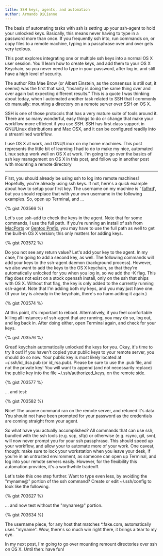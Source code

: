 ```yaml
---
title: SSH keys, agents, and automation
author: Armando DiCianno
---
```

The basis of automating tasks with ssh is setting up your ssh-agent to hold your unlocked keys. Basically, this means never having to type in a password more than once. If you frequently ssh into, run commands on, or copy files to a remote machine, typing in a passphrase over and over gets very tedious.

 This post explores integrating one or multiple ssh keys into a normal OS X user session. You'll learn how to create keys, and add them to your OS X Keychain, so you never need to type in your password, after log in, and still have a high level of security.



 The author Rita Mae Brow (or Albert Einstein, as the consensus is still out, it seems) was the first that said, "Insanity is doing the same thing over and over again but expecting different results." This is a quote I was thinking about today, when I automated another task related to SSH that I commonly do manually: mounting a directory on a remote server over SSH on OS X.

 SSH is one of those protocols that has a very mature suite of tools around it. There are so many wonderful, easy things to do or change that make your workflow more efficient if you use SSH. SSH has first class support in GNU/Linux distributions and Mac OSX, and it can be configured readily into a streamlined workflow.

 I use OS X at work, and GNU/Linux on my home machines. This post represents the little bit of learning I had to do to make my nice, automated Linux setup work well on OS X at work. I'm going to go over the basics of ssh key management on OS X in this post, and follow up in another post with mounting a remote directory

* * *
First, you should already be using ssh to log into remote machines! Hopefully, you're already using ssh keys. If not, here's a quick example about how to setup your first key. The username on my machine is ' [fafhrd](http://en.wikipedia.org/wiki/Fafhrd_and_the_Gray_Mouser)', but you should replace that with your own username in the following examples. So, open up Terminal, and ...


 {% gist 703566 %}

 Let's use ssh-add to check the keys in the agent. Note that for some commands, I use the full path. If you're running an install of ssh from [MacPorts](http://www.macports.org/) or [Gentoo Prefix](http://www.gentoo.org/proj/en/gentoo-alt/prefix/), you may have to use the full path as well to get the built-in OS X version; this only matters for adding keys.


 {% gist 703572 %}

 Do you not see any return value? Let's add your key to the agent. In my case, I'm going to add a second key, as well. The following commands will add your keys to the ssh-agent daemon (background process). However, we also want to add the keys to the OS X keychain, so that they're automatically unlocked for you when you log in, so we add the -K flag. This flag does not exist on a stock openssh install, only on the ssh that ships with OS X. Without that flag, the key is only added to the currently running ssh-agent. Note that I'm adding both my keys, and you may just have one. (If your key is already in the keychain, there's no harm adding it again.)


 {% gist 703574 %}

 At this point, it's important to reboot. Alternatively, if you feel comfortable killing all instances of ssh-agent that are running, you may do so, log out, and log back in. After doing either, open Terminal again, and check for your keys.


 {% gist 703576 %}

 Great! keychain automatically unlocked the keys for you. Okay, it's time to try it out! If you haven't copied your public keys to your remote server, you should do so now. Your public key is most likely located at ~/.ssh/id_dsa.pub (or id_rsa.pub). Please be sure to use the .pub file, and not the private key! You will want to append (and not necessarily replace) the public key into the file ~/.ssh/authorized_keys, on the remote side.


 {% gist 703577 %}

 ... and test:


 {% gist 703582 %}

 Nice! The uname command ran on the remote server, and retuned it's data. You should not have been prompted for your password as the credentials are coming straight from your agent.

 So what have you actually accomplished? All commands that can use ssh, bundled with the ssh tools (e.g. scp, sftp) or otherwise (e.g. rsync, git, svn), will now never prompt you for your ssh passphrase. This should speed up your workflow, and allow your to automate more of your work. One caveat, though: make sure to lock your workstation when you leave your desk, if you're in an untrusted environment, as someone can open up Terminal, and log into your remote servers easily. However, for the flexibility this automation provides, it's a worthwhile tradeoff.

 Let's take this one step further. Want to type even less, by avoiding the "myname@" portion of the ssh command? Create or edit ~/.ssh/config to look like the following.


 {% gist 703627 %}

 ... and now test without the "myname@" portion.


 {% gist 703634 %}

 The username piece, for any host that matches \*.fake.com, automatically uses "myname". Wow, there's so much win right there, it brings a tear to my eye.

 In my next post, I'm going to go over mounting remount directories over ssh on OS X. Until then: have fun!
